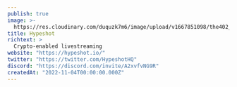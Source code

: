 ```yaml
---
publish: true
image: >-
  https://res.cloudinary.com/duquzk7m6/image/upload/v1667851098/the402_logo_v0eavb.png
title: Hypeshot
richtext: >
  Crypto-enabled livestreaming
website: "https://hypeshot.io/"
twitter: "https://twitter.com/HypeshotHQ"
discord: "https://discord.com/invite/A2xvfvNG9R"
createdAt: "2022-11-04T00:00:00.000Z"
---
```

